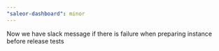 ```yaml
---
"saleor-dashboard": minor
---
```


Now we have slack message if there is failure when preparing instance before release tests
